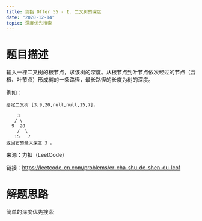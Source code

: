 ```yaml
---
title: 剑指 Offer 55 - I. 二叉树的深度
date: "2020-12-14"
topic: 深度优先搜索
---
```

# 题目描述
输入一棵二叉树的根节点，求该树的深度。从根节点到叶节点依次经过的节点（含根、叶节点）形成树的一条路径，最长路径的长度为树的深度。

例如：
```
给定二叉树 [3,9,20,null,null,15,7]，

    3
   / \
  9  20
    /  \
   15   7
返回它的最大深度 3 。
```

来源：力扣（LeetCode）

链接：https://leetcode-cn.com/problems/er-cha-shu-de-shen-du-lcof

# 解题思路

简单的深度优先搜索
